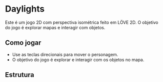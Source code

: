 # Daylights

Este é um jogo 2D com perspectiva isométrica feito em LÖVE 2D. O objetivo do jogo é explorar mapas e interagir com objetos.

## Como jogar

- Use as teclas direcionais para mover o personagem.
- O objetivo do jogo é explorar e interagir com os objetos no mapa.

## Estrutura

